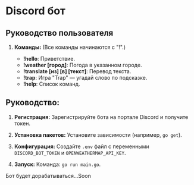 # Discord бот

## Руководство пользователя

1. **Команды:** (Все команды начинаются с "!".)

   - **!hello**: Приветствие.
   - **!weather [город]**: Погода в указанном городе.
   - **!translate [из] [в] [текст]**: Перевод текста.
   - **!trap**: Игра "Trap" — угадай слово по подсказке.
   - **!help**: Список команд.

## Руководство:

1. **Регистрация:**
   Зарегистрируйте бота на портале Discord и получите токен.

2. **Установка пакетов:**
   Установите зависимости (например, `go get`).

3. **Конфигурация:**
   Создайте `.env` файл с переменными `DISCORD_BOT_TOKEN` и `OPENWEATHERMAP_API_KEY`.

4. **Запуск:**
   Команда: `go run main.go`.

Бот будет дорабатываться...Soon
